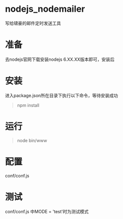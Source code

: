 # nodejs_nodemailer

写给啸豪的邮件定时发送工具
# 准备
去nodejs官网下载安装nodejs 6.XX.XX版本即可，安装后

# 安装
 进入package.json所在目录下执行以下命令，等待安装成功
> npm install


# 运行

> node bin/www


# 配置

 conf/conf.js

# 测试

conf/conf.js 中MODE = 'test'时为测试模式